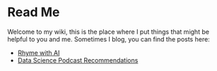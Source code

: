 # Read Me

Welcome to my wiki, this is the place where I put things that might be helpful to you and me. Sometimes I blog, you can find the posts here:

* [Rhyme with AI](https://blog.godatadriven.com/rhyme-with-ai)
* [Data Science Podcast Recommendations](https://blog.godatadriven.com/data-science-podcast-recommendations)
